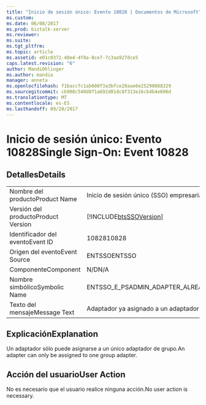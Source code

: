 ```yaml
---
title: "Inicio de sesión único: Evento 10828 | Documentos de Microsoft"
ms.custom: 
ms.date: 06/08/2017
ms.prod: biztalk-server
ms.reviewer: 
ms.suite: 
ms.tgt_pltfrm: 
ms.topic: article
ms.assetid: e01c0372-48e4-4f8a-8ce7-7c3aa927dce5
caps.latest.revision: "6"
author: MandiOhlinger
ms.author: mandia
manager: anneta
ms.openlocfilehash: f1baccfc1ab600f3a3bfce28aae6e25290088329
ms.sourcegitcommit: cb908c540d8f1a692d01dc8f313e16cb4b4e696d
ms.translationtype: MT
ms.contentlocale: es-ES
ms.lasthandoff: 09/20/2017
---
```

# <a name="single-sign-on-event-10828"></a><span data-ttu-id="dadfe-102">Inicio de sesión único: Evento 10828</span><span class="sxs-lookup"><span data-stu-id="dadfe-102">Single Sign-On: Event 10828</span></span>
## <a name="details"></a><span data-ttu-id="dadfe-103">Detalles</span><span class="sxs-lookup"><span data-stu-id="dadfe-103">Details</span></span>  
  
|||  
|-|-|  
|<span data-ttu-id="dadfe-104">Nombre del producto</span><span class="sxs-lookup"><span data-stu-id="dadfe-104">Product Name</span></span>|<span data-ttu-id="dadfe-105">Inicio de sesión único (SSO) empresarial</span><span class="sxs-lookup"><span data-stu-id="dadfe-105">Enterprise Single Sign-On</span></span>|  
|<span data-ttu-id="dadfe-106">Versión del producto</span><span class="sxs-lookup"><span data-stu-id="dadfe-106">Product Version</span></span>|[!INCLUDE[btsSSOVersion](../includes/btsssoversion-md.md)]|  
|<span data-ttu-id="dadfe-107">Identificador del evento</span><span class="sxs-lookup"><span data-stu-id="dadfe-107">Event ID</span></span>|<span data-ttu-id="dadfe-108">10828</span><span class="sxs-lookup"><span data-stu-id="dadfe-108">10828</span></span>|  
|<span data-ttu-id="dadfe-109">Origen del evento</span><span class="sxs-lookup"><span data-stu-id="dadfe-109">Event Source</span></span>|<span data-ttu-id="dadfe-110">ENTSSO</span><span class="sxs-lookup"><span data-stu-id="dadfe-110">ENTSSO</span></span>|  
|<span data-ttu-id="dadfe-111">Componente</span><span class="sxs-lookup"><span data-stu-id="dadfe-111">Component</span></span>|<span data-ttu-id="dadfe-112">N/D</span><span class="sxs-lookup"><span data-stu-id="dadfe-112">N/A</span></span>|  
|<span data-ttu-id="dadfe-113">Nombre simbólico</span><span class="sxs-lookup"><span data-stu-id="dadfe-113">Symbolic Name</span></span>|<span data-ttu-id="dadfe-114">ENTSSO_E_PSADMIN_ADAPTER_ALREADY_ASSIGNED</span><span class="sxs-lookup"><span data-stu-id="dadfe-114">ENTSSO_E_PSADMIN_ADAPTER_ALREADY_ASSIGNED</span></span>|  
|<span data-ttu-id="dadfe-115">Texto del mensaje</span><span class="sxs-lookup"><span data-stu-id="dadfe-115">Message Text</span></span>|<span data-ttu-id="dadfe-116">Adaptador ya asignado a un adaptador de grupo.</span><span class="sxs-lookup"><span data-stu-id="dadfe-116">The adapter is already assigned to a group adapter.</span></span>|  
  
## <a name="explanation"></a><span data-ttu-id="dadfe-117">Explicación</span><span class="sxs-lookup"><span data-stu-id="dadfe-117">Explanation</span></span>  
 <span data-ttu-id="dadfe-118">Un adaptador sólo puede asignarse a un único adaptador de grupo.</span><span class="sxs-lookup"><span data-stu-id="dadfe-118">An adapter can only be assigned to one group adapter.</span></span>  
  
## <a name="user-action"></a><span data-ttu-id="dadfe-119">Acción del usuario</span><span class="sxs-lookup"><span data-stu-id="dadfe-119">User Action</span></span>  
 <span data-ttu-id="dadfe-120">No es necesario que el usuario realice ninguna acción.</span><span class="sxs-lookup"><span data-stu-id="dadfe-120">No user action is necessary.</span></span>